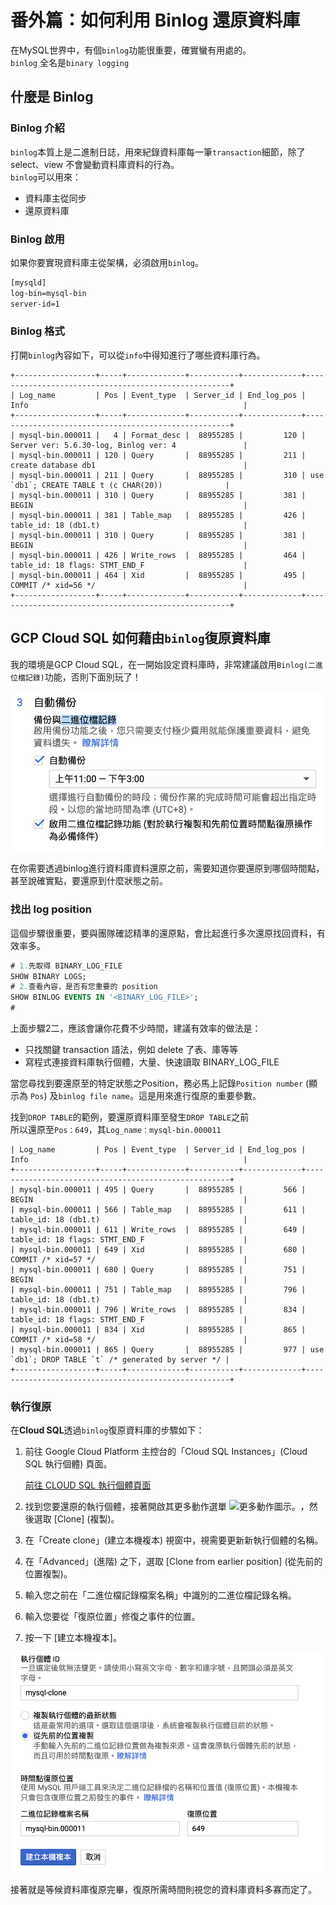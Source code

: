 # 番外篇：如何利用 Binlog 還原資料庫

在MySQL世界中，有個`binlog`功能很重要，確實蠻有用處的。  
`binlog` 全名是`binary logging`

## 什麼是 Binlog

### Binlog 介紹

`binlog`本質上是二進制日誌，用來紀錄資料庫每一筆`transaction`細節，除了 select、view 不會變動資料庫資料的行為。  
`binlog`可以用來：

* 資料庫主從同步
* 還原資料庫

### Binlog 啟用

如果你要實現資料庫主從架構，必須啟用`binlog`。

```bash
[mysqld]
log-bin=mysql-bin
server-id=1
```

### Binlog 格式

打開`binlog`內容如下，可以從`info`中得知進行了哪些資料庫行為。

```text
+------------------+-----+-------------+-----------+-------------+-----------------------------------------------------+
| Log_name         | Pos | Event_type  | Server_id | End_log_pos | Info                                                |
+------------------+-----+-------------+-----------+-------------+-----------------------------------------------------+
| mysql-bin.000011 |   4 | Format_desc |  88955285 |         120 | Server ver: 5.6.30-log, Binlog ver: 4               |
| mysql-bin.000011 | 120 | Query       |  88955285 |         211 | create database db1                                 |
| mysql-bin.000011 | 211 | Query       |  88955285 |         310 | use `db1`; CREATE TABLE t (c CHAR(20))              |
| mysql-bin.000011 | 310 | Query       |  88955285 |         381 | BEGIN                                               |
| mysql-bin.000011 | 381 | Table_map   |  88955285 |         426 | table_id: 18 (db1.t)                                |
| mysql-bin.000011 | 310 | Query       |  88955285 |         381 | BEGIN                                               |
| mysql-bin.000011 | 426 | Write_rows  |  88955285 |         464 | table_id: 18 flags: STMT_END_F                      |
| mysql-bin.000011 | 464 | Xid         |  88955285 |         495 | COMMIT /* xid=56 */                                 |
+------------------+-----+-------------+-----------+-------------+-----------------------------------------------------+

```

## GCP Cloud SQL 如何藉由`binlog`復原資料庫

我的環境是GCP Cloud SQL，在一開始設定資料庫時，非常建議啟用`Binlog(二進位檔記錄)`功能，否則下面別玩了！

![](../.gitbook/assets/image%20%2821%29.png)

在你需要透過binlog進行資料庫資料還原之前，需要知道你要還原到哪個時間點，甚至說確實點，要還原到什麼狀態之前。

### 找出 log position

這個步驟很重要，要與團隊確認精準的還原點，會比起進行多次還原找回資料，有效率多。

```sql
# 1.先取得 BINARY_LOG_FILE
SHOW BINARY LOGS;
# 2.查看內容，是否有您重要的 position
SHOW BINLOG EVENTS IN '<BINARY_LOG_FILE>';
# 
```

上面步驟2二，應該會讓你花費不少時間，建議有效率的做法是：

* 只找關鍵 transaction 語法，例如 delete 了表、庫等等
* 寫程式連接資料庫執行個體，大量、快速讀取 BINARY\_LOG\_FILE

當您尋找到要還原至的特定狀態之Position，務必馬上記錄`Position number` \(顯示為 `Pos`\) 及`binlog file name`。這是用來進行復原的重要參數。

找到`DROP TABLE`的範例，要還原資料庫至發生`DROP TABLE`之前  
所以還原至`Pos：649`，其`Log_name：mysql-bin.000011`

```text
| Log_name         | Pos | Event_type  | Server_id | End_log_pos | Info                                                |
+------------------+-----+-------------+-----------+-------------+-----------------------------------------------------+
| mysql-bin.000011 | 495 | Query       |  88955285 |         566 | BEGIN                                               |
| mysql-bin.000011 | 566 | Table_map   |  88955285 |         611 | table_id: 18 (db1.t)                                |
| mysql-bin.000011 | 611 | Write_rows  |  88955285 |         649 | table_id: 18 flags: STMT_END_F                      |
| mysql-bin.000011 | 649 | Xid         |  88955285 |         680 | COMMIT /* xid=57 */                                 |
| mysql-bin.000011 | 680 | Query       |  88955285 |         751 | BEGIN                                               |
| mysql-bin.000011 | 751 | Table_map   |  88955285 |         796 | table_id: 18 (db1.t)                                |
| mysql-bin.000011 | 796 | Write_rows  |  88955285 |         834 | table_id: 18 flags: STMT_END_F                      |
| mysql-bin.000011 | 834 | Xid         |  88955285 |         865 | COMMIT /* xid=58 */                                 |
| mysql-bin.000011 | 865 | Query       |  88955285 |         977 | use `db1`; DROP TABLE `t` /* generated by server */ |
+------------------+-----+-------------+-----------+-------------+-----------------------------------------------------+

```

### 執行復原

在**Cloud SQL**透過`binlog`復原資料庫的步驟如下：

1. 前往 Google Cloud Platform 主控台的「Cloud SQL Instances」\(Cloud SQL 執行個體\) 頁面。

   [前往 CLOUD SQL 執行個體頁面](https://console.cloud.google.com/sql/instances?hl=zh-tw)

2. 找到您要還原的執行個體，接著開啟其更多動作選單 ![&#x66F4;&#x591A;&#x52D5;&#x4F5C;&#x5716;&#x793A;&#x3002;](https://cloud.google.com/sql/images/more-actions.png?hl=zh-tw)，然後選取 \[Clone\] \(複製\)。
3. 在「Create clone」\(建立本機複本\) 視窗中，視需要更新新執行個體的名稱。
4. 在「Advanced」\(進階\) 之下，選取 \[Clone from earlier position\] \(從先前的位置複製\)。
5. 輸入您之前在「二進位檔記錄檔案名稱」中識別的二進位檔記錄名稱。
6. 輸入您要從「復原位置」修復之事件的位置。
7. 按一下 \[建立本機複本\]。

![](../.gitbook/assets/image%20%2814%29.png)

接著就是等候資料庫復原完畢，復原所需時間則視您的資料庫資料多寡而定了。


